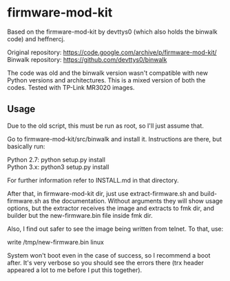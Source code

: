 # firmware-mod-kit

Based on the firmware-mod-kit by devttys0 (which also holds the binwalk code) and heffnercj.

Original repository: https://code.google.com/archive/p/firmware-mod-kit/  
Binwalk repository: https://github.com/devttys0/binwalk  

The code was old and the binwalk version wasn't compatible with new Python versions and architectures. This is a mixed version of both the codes. Tested with TP-Link MR3020 images.

## Usage ##

Due to the old script, this must be run as root, so I'll just assume that.

Go to firmware-mod-kit/src/binwalk and install it. Instructions are there, but basically run:

Python 2.7: python setup.py install  
Python 3.x: python3 setup.py install  

For further information refer to INSTALL.md in that directory.

After that, in firmware-mod-kit dir, just use extract-firmware.sh	and build-firmware.sh as the documentation. Without arguments they will show usage options, but the extractor receives the image and extracts to fmk dir, and builder but the new-firmware.bin file inside fmk dir.

Also, I find out safer to see the image being written from telnet. To that, use:

write /tmp/new-firmware.bin linux

System won't boot even in the case of success, so I recommend a boot after. It's very verbose so you should see the errors there (trx header appeared a lot to me before I put this together).
